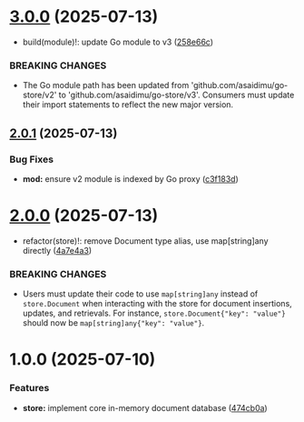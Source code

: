# [3.0.0](https://github.com/asaidimu/go-store/compare/v2.0.1...v3.0.0) (2025-07-13)


* build(module)!: update Go module to v3 ([258e66c](https://github.com/asaidimu/go-store/commit/258e66c0e112e84dc1ace4d814328d414f03d5e7))


### BREAKING CHANGES

* The Go module path has been updated from
'github.com/asaidimu/go-store/v2' to 'github.com/asaidimu/go-store/v3'.
Consumers must update their import statements to reflect the new major version.

## [2.0.1](https://github.com/asaidimu/go-store/compare/v2.0.0...v2.0.1) (2025-07-13)


### Bug Fixes

* **mod:** ensure v2 module is indexed by Go proxy ([c3f183d](https://github.com/asaidimu/go-store/commit/c3f183d1d467ace98da2c3089c17000aba0719da))

# [2.0.0](https://github.com/asaidimu/go-store/compare/v1.0.0...v2.0.0) (2025-07-13)


* refactor(store)!: remove Document type alias, use map[string]any directly ([4a7e4a3](https://github.com/asaidimu/go-store/commit/4a7e4a304067cdeba8c78602e4c60d246bb94ade))


### BREAKING CHANGES

* Users must update their code to use `map[string]any` instead of `store.Document` when interacting with the store for document insertions, updates, and retrievals. For instance, `store.Document{"key": "value"}` should now be `map[string]any{"key": "value"}`.

# 1.0.0 (2025-07-10)


### Features

* **store:** implement core in-memory document database ([474cb0a](https://github.com/asaidimu/go-store/v3/commit/474cb0a5b78b7a57277d5f7856cb101663421d64))
